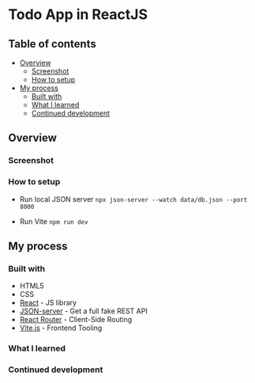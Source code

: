 # Todo App in ReactJS

## Table of contents

- [Overview](#overview)
  - [Screenshot](#screenshot)
  - [How to setup](#how-to-setup)
- [My process](#my-process)
  - [Built with](#built-with)
  - [What I learned](#what-i-learned)
  - [Continued development](#continued-development)


## Overview

### Screenshot

### How to setup

- Run local JSON server
 `npx json-server --watch data/db.json --port 8000`

- Run Vite
  `npm run dev`

## My process

### Built with

- HTML5
- CSS 
- [React](https://reactjs.org/) - JS library
- [JSON-server](https://github.com/typicode/json-server) - Get a full fake REST API
- [React Router](https://reactrouter.com) - Client-Side Routing
- [Vite.js](https://vitejs.dev) - Frontend Tooling


### What I learned


### Continued development

